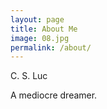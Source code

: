 ```yaml
---
layout: page
title: About Me
image: 08.jpg
permalink: /about/
---
```


C. S. Luc

A mediocre dreamer.

